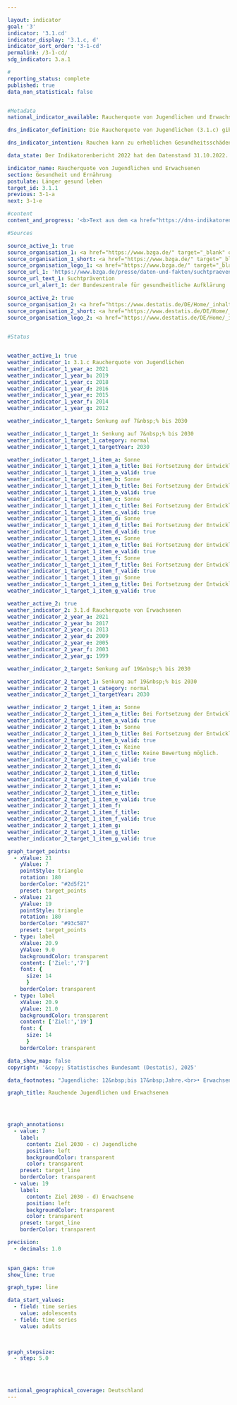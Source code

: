 ```yaml
---

layout: indicator        
goal: '3'        
indicator: '3.1.cd'        
indicator_display: '3.1.c, d'        
indicator_sort_order: '3-1-cd'        
permalink: /3-1-cd/        
sdg_indicator: 3.a.1        

#
reporting_status: complete        
published: true        
data_non_statistical: false        


#Metadata        
national_indicator_available: Raucherquote von Jugendlichen und Erwachsenen        

dns_indicator_definition: Die Raucherquote von Jugendlichen (3.1.c) gibt den Anteil der 12- bis 17-Jährigen wieder, die angeben, gelegentlich oder ständig zu rauchen. Die Raucherquote von Erwachsenen (3.1.d) gibt den Anteil der Befragten ab 15&nbsp;Jahren an, welche im Mikrozensus die Fragen zum Rauchverhalten beantwortet haben und gelegentlich oder regelmäßig rauchen.        

dns_indicator_intention: Rauchen kann zu erheblichen Gesundheitsschäden und frühzeitigem Tod führen. Von diesen Risiken betroffen sind nicht nur die Raucherinnen und Raucher selbst. Auch Nichtraucherinnen und Nichtraucher, die dem Tabakrauch ausgesetzt sind, werden nicht nur vom Rauch belästigt, sondern können davon auch erkranken. Die Bundesregierung hat das Ziel, den Anteil der Raucherinnen und Raucher bei Jugendlichen bis zum Jahr 2030&nbsp;auf 7&nbsp;% und bei allen Personen ab 15&nbsp;Jahren auf 19&nbsp;% zu senken.        

data_state: Der Indikatorenbericht 2022 hat den Datenstand 31.10.2022. Die Daten auf dieser Plattform werden regelmäßig aktualisiert, sodass online aktuellere Daten verfügbar sein können als im <a href="https://dns-indikatoren.de/assets/Publikationen/Indikatorenberichte/2022.pdf">Indikatorenbericht 2022</a> veröffentlicht.        

indicator_name: Raucherquote von Jugendlichen und Erwachsenen        
section: Gesundheit und Ernährung        
postulate: Länger gesund leben        
target_id: 3.1.1        
previous: 3-1-a        
next: 3-1-e        

#content         
content_and_progress: '<b>Text aus dem <a href="https://dns-indikatoren.de/assets/Publikationen/Indikatorenberichte/2022.pdf">Indikatorenbericht 2022&nbsp;</a></b><br><br>Im Rahmen der Erhebungen zum Substanzkonsum bei Jugendlichen werden die Daten für die 12- bis 17-Jährigen durch die Bundeszentrale für gesundheitliche Aufklärung mittels computergestützter Telefoninterviews erhoben. Zunächst fand die Befragung drei- bis vierjährlich statt und seit 2001&nbsp;beinahe jährlich. Um die Vergleichbarkeit der Daten im Zeitverlauf zu gewährleisten, erfolgte eine Gewichtung nach Geschlecht, Region und Alter. Für die Darstellung der Zeitreihe wurden die Daten für Jahre ohne Erhebung interpoliert. Im Jahr 2021&nbsp;umfasste die verwendete Zufallsstichprobe 7&nbsp;002&nbsp;Jugendliche.<br><br>Die Daten für Erwachsene werden vierjährlich im Rahmen des Mikrozensus des Statistischen Bundesamtes erfragt. Der Mikrozensus als Stichprobenerhebung umfasst 1&nbsp;% der Gesamtbevölkerung und ist die größte Haushaltsbefragung in Deutschland und Europa. Die Beantwortung der Fragen zu den Rauchgewohnheiten ist freiwillig und erfolgte 2021&nbsp;durch 65&nbsp;% der Befragten. Für Jahre ohne Erhebung wurden die Daten für die Darstellung der Zeitreihe interpoliert.<br><br>In der Gruppe der Jugendlichen zwischen 12&nbsp;und 17&nbsp;Jahren stieg der Anteil der Raucherinnen und Raucher zunächst von 22,5&nbsp;% (2003) auf 23,5&nbsp;% (2004) an, ging seitdem aber kontinuierlich zurück und ist 2021&nbsp;auf einem historischen Tiefstand von 6,1&nbsp;% (6,8&nbsp;% der weiblichen, 5,5&nbsp;% der männlichen Jugendlichen). Der Zielwert für 2030&nbsp;ist damit für die Gruppe der Jugendlichen bereits unterschritten.<br><br>Insgesamt 18,9&nbsp;% gaben in der Gruppe der Erwachsenen ab 15&nbsp;Jahren an, im Jahr 2021&nbsp;gelegentlich oder regelmäßig geraucht zu haben. Im Jahr 2003&nbsp;rauchten hingegen noch 27,4&nbsp;% der Erwachsenen. Damit war die Raucherquote in der Gruppe der Erwachsenen ebenfalls rückläufig und der Zielwert für 2030&nbsp;wurde in 2021&nbsp;erstmals erreicht.<br><br>Zu den regelmäßigen Raucherinnen und Rauchern zählten sich 14,6&nbsp;% aller Erwachsenen im Jahr 2021, 4,4&nbsp;% rauchten gelegentlich. Anders als bei den Jugendlichen rauchten mit einem Anteil von 15,7&nbsp;% Frauen deutlich weniger als Männer mit 22,3&nbsp;%. Während der Anteil bei den Frauen seit 2003&nbsp;um 6,4&nbsp;Prozentpunkte gesunken ist, waren es bei den Männern sogar 10,9&nbsp;Prozentpunkte.<br><br>96,2&nbsp;% der befragten Raucherinnen und Raucher bevorzugten im Jahr 2017&nbsp;(aktuellere Daten lagen bei Redaktionsschluss noch nicht vor) Zigaretten. Das Risiko für die Gesundheit nimmt mit der Intensität des Tabakkonsums zu. 10,8&nbsp;% der regelmäßigen Zigarettenraucherinnen und Zigarettenraucher (2003: 16,3&nbsp;%) waren mit mehr als 20&nbsp;Zigaretten am Tag den starken Raucherinnen und Rauchern zuzurechnen, 81,4&nbsp;% rauchten 5&nbsp;bis 20&nbsp;Zigaretten am Tag. Dabei gab es geschlechtsspezifische Unterschiede. Fast jeder achte der regelmäßigen Zigarettenraucher rauchte stark, aber nur jede vierzehnte Zigarettenraucherin.<br><br>Rauchen birgt ein hohes und gleichwohl vermeidbares Gesundheitsrisiko. 4,7&nbsp;% aller Sterbefälle (Frauen: 3,5&nbsp;%, Männer: 5,8&nbsp;%) waren im Jahr 2020&nbsp;auf eine für Raucherinnen und Raucher symptomatische Erkrankung (Lungen-, Bronchial-, Kehlkopf- und Luftröhrenkrebs) zurückzuführen. Im Jahr 2020&nbsp;lag das durchschnittliche Alter der an Lungen-, Bronchial-, Kehlkopf- und Luftröhrenkrebs Gestorbenen bei 71,6&nbsp;Jahren und damit sieben Jahre unter dem Durchschnittsalter der Gestorbenen insgesamt (78,8&nbsp;Jahre). Eine verminderte Raucherquote kann daher zur Senkung der vorzeitigen Sterblichkeit beitragen.'                

#Sources        

source_active_1: true
source_organisation_1: <a href="https://www.bzga.de/" target="_blank" onclick="return confirm_alert('der Bundeszentrale für gesundheitliche Aufklärung', 'De')">Bundeszentrale für gesundheitliche Aufklärung</a>
source_organisation_1_short: <a href="https://www.bzga.de/" target="_blank" onclick="return confirm_alert('der Bundeszentrale für gesundheitliche Aufklärung', 'De')">Bundeszentrale für gesundheitliche Aufklärung</a>
source_organisation_logo_1: <a href="https://www.bzga.de/" target="_blank" onclick="return confirm_alert('der Bundeszentrale für gesundheitliche Aufklärung', 'De')"><img src="https://dnstestEnvironment.github.io/dns-indicators/public/OrgImgDe/bzga.png" alt="Bundeszentrale für gesundheitliche Aufklärung" title=" Klicken Sie hier um zur Homepage der Organisation Bundeszentrale für gesundheitliche Aufklärung zu gelangen." style="height:60px; width:148px; border:transparent"/></a>
source_url_1: 'https://www.bzga.de/presse/daten-und-fakten/suchtpraevention/'
source_url_text_1: Suchtprävention
source_url_alert_1: der Bundeszentrale für gesundheitliche Aufklärung

source_active_2: true
source_organisation_2: <a href="https://www.destatis.de/DE/Home/_inhalt.html" target="_blank">Statistisches Bundesamt</a>
source_organisation_2_short: <a href="https://www.destatis.de/DE/Home/_inhalt.html" target="_blank">Statistisches Bundesamt</a>
source_organisation_logo_2: <a href="https://www.destatis.de/DE/Home/_inhalt.html" target="_blank"><img src="https://dnstestEnvironment.github.io/dns-indicators/public/OrgImgDe/destatis.png" alt="Statistisches Bundesamt" title=" Klicken Sie hier um zur Homepage der Organisation Statistisches Bundesamt zu gelangen." style="height:60px; width:148px; border:transparent"/></a>
        

#Status        


weather_active_1: true
weather_indicator_1: 3.1.c Raucherquote von Jugendlichen
weather_indicator_1_year_a: 2021
weather_indicator_1_year_b: 2019
weather_indicator_1_year_c: 2018
weather_indicator_1_year_d: 2016
weather_indicator_1_year_e: 2015
weather_indicator_1_year_f: 2014
weather_indicator_1_year_g: 2012

weather_indicator_1_target: Senkung auf 7&nbsp;% bis 2030

weather_indicator_1_target_1: Senkung auf 7&nbsp;% bis 2030
weather_indicator_1_target_1_category: normal
weather_indicator_1_target_1_targetYear: 2030

weather_indicator_1_target_1_item_a: Sonne
weather_indicator_1_target_1_item_a_title: Bei Fortsetzung der Entwicklung aus 2021 wäre der Zielwert erreicht oder um weniger als 5&nbsp;% der Differenz zwischen Zielwert und dem Wert aus 2021 verfehlt worden.
weather_indicator_1_target_1_item_a_valid: true
weather_indicator_1_target_1_item_b: Sonne
weather_indicator_1_target_1_item_b_title: Bei Fortsetzung der Entwicklung aus 2019 wäre der Zielwert erreicht oder um weniger als 5&nbsp;% der Differenz zwischen Zielwert und dem Wert aus 2019 verfehlt worden.
weather_indicator_1_target_1_item_b_valid: true
weather_indicator_1_target_1_item_c: Sonne
weather_indicator_1_target_1_item_c_title: Bei Fortsetzung der Entwicklung aus 2018 wäre der Zielwert erreicht oder um weniger als 5&nbsp;% der Differenz zwischen Zielwert und dem Wert aus 2018 verfehlt worden.
weather_indicator_1_target_1_item_c_valid: true
weather_indicator_1_target_1_item_d: Sonne
weather_indicator_1_target_1_item_d_title: Bei Fortsetzung der Entwicklung aus 2016 wäre der Zielwert erreicht oder um weniger als 5&nbsp;% der Differenz zwischen Zielwert und dem Wert aus 2016 verfehlt worden.
weather_indicator_1_target_1_item_d_valid: true
weather_indicator_1_target_1_item_e: Sonne
weather_indicator_1_target_1_item_e_title: Bei Fortsetzung der Entwicklung aus 2015 wäre der Zielwert erreicht oder um weniger als 5&nbsp;% der Differenz zwischen Zielwert und dem Wert aus 2015 verfehlt worden.
weather_indicator_1_target_1_item_e_valid: true
weather_indicator_1_target_1_item_f: Sonne
weather_indicator_1_target_1_item_f_title: Bei Fortsetzung der Entwicklung aus 2014 wäre der Zielwert erreicht oder um weniger als 5&nbsp;% der Differenz zwischen Zielwert und dem Wert aus 2014 verfehlt worden.
weather_indicator_1_target_1_item_f_valid: true
weather_indicator_1_target_1_item_g: Sonne
weather_indicator_1_target_1_item_g_title: Bei Fortsetzung der Entwicklung aus 2012 wäre der Zielwert erreicht oder um weniger als 5&nbsp;% der Differenz zwischen Zielwert und dem Wert aus 2012 verfehlt worden.
weather_indicator_1_target_1_item_g_valid: true

weather_active_2: true
weather_indicator_2: 3.1.d Raucherquote von Erwachsenen
weather_indicator_2_year_a: 2021
weather_indicator_2_year_b: 2017
weather_indicator_2_year_c: 2013
weather_indicator_2_year_d: 2009
weather_indicator_2_year_e: 2005
weather_indicator_2_year_f: 2003
weather_indicator_2_year_g: 1999

weather_indicator_2_target: Senkung auf 19&nbsp;% bis 2030

weather_indicator_2_target_1: Senkung auf 19&nbsp;% bis 2030
weather_indicator_2_target_1_category: normal
weather_indicator_2_target_1_targetYear: 2030

weather_indicator_2_target_1_item_a: Sonne
weather_indicator_2_target_1_item_a_title: Bei Fortsetzung der Entwicklung aus 2021 wäre der Zielwert erreicht oder um weniger als 5&nbsp;% der Differenz zwischen Zielwert und dem Wert aus 2021 verfehlt worden.
weather_indicator_2_target_1_item_a_valid: true
weather_indicator_2_target_1_item_b: Sonne
weather_indicator_2_target_1_item_b_title: Bei Fortsetzung der Entwicklung aus 2017 wäre der Zielwert erreicht oder um weniger als 5&nbsp;% der Differenz zwischen Zielwert und dem Wert aus 2017 verfehlt worden.
weather_indicator_2_target_1_item_b_valid: true
weather_indicator_2_target_1_item_c: Keine
weather_indicator_2_target_1_item_c_title: Keine Bewertung möglich.
weather_indicator_2_target_1_item_c_valid: true
weather_indicator_2_target_1_item_d: 
weather_indicator_2_target_1_item_d_title: 
weather_indicator_2_target_1_item_d_valid: true
weather_indicator_2_target_1_item_e: 
weather_indicator_2_target_1_item_e_title: 
weather_indicator_2_target_1_item_e_valid: true
weather_indicator_2_target_1_item_f: 
weather_indicator_2_target_1_item_f_title: 
weather_indicator_2_target_1_item_f_valid: true
weather_indicator_2_target_1_item_g: 
weather_indicator_2_target_1_item_g_title: 
weather_indicator_2_target_1_item_g_valid: true        

graph_target_points:
  - xValue: 21
    yValue: 7
    pointStyle: triangle
    rotation: 180
    borderColor: "#2d5f21"
    preset: target_points
  - xValue: 21
    yValue: 19
    pointStyle: triangle
    rotation: 180
    borderColor: "#93c587"
    preset: target_points
  - type: label
    xValue: 20.9
    yValue: 9.0
    backgroundColor: transparent
    content: ['Ziel:','7']
    font: {
      size: 14
      }
    borderColor: transparent
  - type: label
    xValue: 20.9
    yValue: 21.0
    backgroundColor: transparent
    content: ['Ziel:','19']
    font: {
      size: 14
      }
    borderColor: transparent        

data_show_map: false        
copyright: '&copy; Statistisches Bundesamt (Destatis), 2025'        

data_footnotes: "Jugendliche: 12&nbsp;bis 17&nbsp;Jahre.<br>• Erwachsene: ab 15&nbsp;Jahren.<br>• Raucherquote von Erwachsenen: Die Daten basieren auf einer Sonderauswertung und sind nicht öffentlich zugänglich."        

graph_title: Rauchende Jugendlichen und Erwachsenen        

        


graph_annotations:
  - value: 7
    label:
      content: Ziel 2030 - c) Jugendliche
      position: left
      backgroundColor: transparent
      color: transparent
    preset: target_line
    borderColor: transparent
  - value: 19
    label:
      content: Ziel 2030 - d) Erwachsene
      position: left
      backgroundColor: transparent
      color: transparent
    preset: target_line
    borderColor: transparent        

precision: 
  - decimals: 1.0
            

span_gaps: true        
show_line: true        

graph_type: line        

data_start_values: 
  - field: time series
    value: adolescents
  - field: time series
    value: adults        

        

graph_stepsize: 
  - step: 5.0
            

                        

national_geographical_coverage: Deutschland                
---
```


